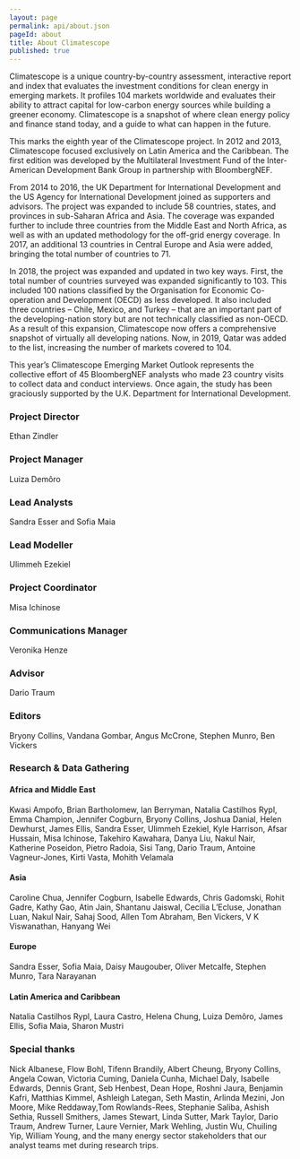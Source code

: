 ```yaml
---
layout: page
permalink: api/about.json
pageId: about
title: About Climatescope
published: true
---
```

Climatescope is a unique country-by-country assessment, interactive report and index that evaluates the investment conditions for clean energy in emerging markets. It profiles 104 markets worldwide and evaluates their ability to attract capital for low-carbon energy sources while building a greener economy. Climatescope is a snapshot of where clean energy policy and finance stand today, and a guide to what can happen in the future.

This marks the eighth year of the Climatescope project. In 2012 and 2013, Climatescope focused exclusively on Latin America and the Caribbean. The first edition was developed by the Multilateral Investment Fund of the Inter-American Development Bank Group in partnership with BloombergNEF.

From 2014 to 2016, the UK Department for International Development and the US Agency for International Development joined as supporters and advisors. The project was expanded to include 58 countries, states, and provinces in sub-Saharan Africa and Asia. The coverage was expanded further to include three countries from the Middle East and North Africa, as well as with an updated methodology for the off-grid energy coverage. In 2017, an additional 13 countries in Central Europe and Asia were added, bringing the total number of countries to 71.

In 2018, the project was expanded and updated in two key ways. First, the total number of countries surveyed was expanded significantly to 103. This included 100 nations classified by the Organisation for Economic Co-operation and Development (OECD) as less developed. It also included three countries – Chile, Mexico, and Turkey – that are an important part of the developing-nation story but are not technically classified as non-OECD. As a result of this expansion, Climatescope now offers a comprehensive snapshot of virtually all developing nations. Now, in 2019, Qatar was added to the list, increasing the number of markets covered to 104. 

This year’s Climatescope Emerging Market Outlook represents the collective effort of 45 BloombergNEF analysts who made 23 country visits to collect data and conduct interviews. Once again, the study has been graciously supported by the U.K. Department for International Development.


### Project Director
Ethan Zindler

### Project Manager
Luiza Demôro

### Lead Analysts
Sandra Esser and Sofia Maia

### Lead Modeller
Ulimmeh Ezekiel

### Project Coordinator
Misa Ichinose

### Communications Manager
Veronika Henze

### Advisor
Dario Traum

### Editors
Bryony Collins, Vandana Gombar, Angus McCrone, Stephen Munro, Ben Vickers 

### Research & Data Gathering

#### Africa and Middle East
Kwasi Ampofo, Brian Bartholomew, Ian Berryman, Natalia Castilhos Rypl, Emma Champion, Jennifer Cogburn, Bryony Collins, Joshua Danial, Helen Dewhurst, James Ellis, Sandra Esser, Ulimmeh Ezekiel, Kyle Harrison, Afsar Hussain, Misa Ichinose, Takehiro Kawahara, Danya Liu, Nakul Nair, Katherine Poseidon, Pietro Radoia, Sisi Tang, Dario Traum, Antoine Vagneur-Jones, Kirti Vasta, Mohith Velamala

#### Asia
Caroline Chua, Jennifer Cogburn, Isabelle Edwards, Chris Gadomski, Rohit Gadre, Kathy Gao, Atin Jain, Shantanu Jaiswal, Cecilia L’Ecluse, Jonathan Luan, Nakul Nair, Sahaj Sood, Allen Tom Abraham, Ben Vickers, V K  Viswanathan, Hanyang Wei

#### Europe
Sandra Esser, Sofia Maia, Daisy Maugouber, Oliver Metcalfe, Stephen Munro, Tara Narayanan

#### Latin America and Caribbean
Natalia Castilhos Rypl, Laura Castro, Helena Chung, Luiza Demôro, James Ellis, Sofia Maia, Sharon Mustri

### Special thanks
Nick Albanese, Flow Bohl, Tifenn Brandily, Albert Cheung, Bryony Collins, Angela Cowan, Victoria Cuming, Daniela Cunha, Michael Daly, Isabelle Edwards,  Dennis Grant, Seb Henbest, Dean Hope, Roshni Jaura, Benjamin Kafri, Matthias Kimmel, Ashleigh Lategan, Seth Mastin, Arlinda Mezini, Jon Moore, Mike Reddaway,Tom Rowlands-Rees, Stephanie Saliba, Ashish Sethia, Russell Smithers, James Stewart, Linda Sutter, Mark Taylor, Dario Traum, Andrew Turner, Laure Vernier, Mark Wehling, Justin Wu, Chuiling Yip, William Young, and the many energy sector stakeholders that our analyst teams met during research trips.
